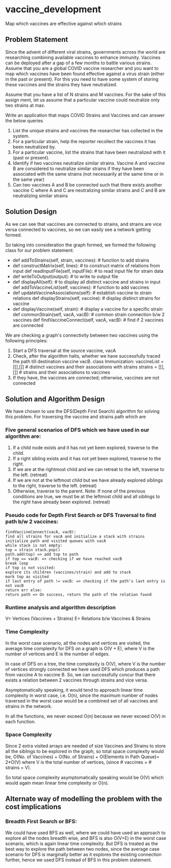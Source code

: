 # vaccine_development
Map which vaccines are effective against which strains

## Problem Statement
Since the advent of different viral strains, governments across the world are researching combining available vaccines to enhance immunity. Vaccines can be deployed after a gap of a few months to battle various strains. Assume that you are a global COVID vaccine researcher and you want to map which vaccines have been found effective against a virus strain (either in the past or present). For this you need to have some system of storing these vaccines and the strains they have neutralized.

Assume that you have a list of N strains and M vaccines. For the sake of this assign ment, let us assume that a particular vaccine could neutralize only two strains at max.

Write an application that maps COVID Strains and Vaccines and can answer the below queries

1. List the unique strains and vaccines the researcher has collected in the system.
2. For a particular strain, help the reporter recollect the vaccines it has been
neutralized by.
3. For a particular vaccine, list the strains that have been neutralized with it (past or
present).
4. Identify if two vaccines neutralize similar strains. Vaccine A and vaccine B are
considered to neutralize similar strains if they have been associated with the same
strains (not necessarily at the same time or in the same year)
5. Can two vaccines A and B be connected such that there exists another vaccine C
where A and C are neutralizing similar strains and C and B are neutralizing similar strains

## Solution Design

As we can see that vaccines are connected to strains, and strains are vice versa connected to vaccines, so we can easily see a network getting formed.

So taking into consideration the graph formed, we formed the following class for our problem statement:

* def addToStrains(self, strain, vaccines): # function to add strains
* def constructMatrix(self, lines): # to construct matrix of relations from input def readInputFile(self, inputFile): # to read input file for strain data
* def writeToOutput(output): # to write to output file
* def displayAll(self): # to display all distinct vaccine and strains in input def addToVaccineList(self, vaccines): # function to add vaccines
* def updateVaccineAssociations(self): # establish vaccine to strain relations def displayStrains(self, vaccine): # display distinct strains for vaccine
* def displayVaccine(self, strain): # display a vaccine for a specific strain def commonStrain(self, vacA, vacB): # common strain connection b/w 2 vaccines def findVaccineConnect(self, vacA, vacB): # find if 2 vaccines are connected

We are checking a graph's connectivity between two vaccines using the following principles:
1. Start a DFS traversal at the source vaccine, vacA
2. Check, after the algorithm halts, whether we have successfully traced the path till
destination vaccine vacB.
  class Immunization:
vaccineList = [[],[]] # distinct vaccines and their associations with strains strains = [[],[]] # strains and their associations to vaccines
3. If they have, the vaccines are connected; otherwise, vaccines are not connected


## Solution and Algorithm Design
We have chosen to use the DFS(Depth First Search) algorithm for solving this problem. For
traversing the vaccine and strains path which are

### Five general scenarios of DFS which we have used in our algorithm are:

1. If a child node exists and it has not yet been explored, traverse to the child.
2. If a right sibling exists and it has not yet been explored, traverse to the right.
3. If we are at the rightmost child and we can retreat to the left, traverse to the left. (retreat)
4. If we are not at the leftmost child but we have already explored siblings to the right, traverse
to the left. (retreat)
5. Otherwise, traverse to the parent. Note: If none of the previous conditions are true, we must
be at the leftmost child and all siblings to the right have already been explored. (retreat)


### Pseudo code for Depth First Search or DFS Traversal to find path b/w 2 vaccines:

```
findVaccineConnect(vacA, vacB):
find all strains for vacA and initialize a stack with strains initialize path and visited queues with vacA
while stack is not empty:
top = strain stack.pop()
path.add(top) => add top to path
if top == vacB: => checking if we have reached vacB
break loop
if top is not visited:
explore its children (vaccines/strain) and add to stack
mark top as visited
if last entry of path != vacB: => checking if the path’s last entry is not vacB
return err else:
return path => On success, return the path of the relation found

```

### Runtime analysis and algorithm description
V= Vertices (Vaccines + Strains)
E= Relations b/w Vaccines & Strains


### Time Complexity

In the worst case scenario, all the nodes and vertices are visited, the average time complexity for DFS on a graph is O(V + E), where V is the number of vertices and E is the number of edges.

In case of DFS on a tree, the time complexity is O(V), where V is the number of vertices strongly connected we have used DFS which produces a path from vaccine A to vaccine B. So, we can successfully concur that there exists a relation between 2 vaccines through strains and vice versa.

Asymptomatically speaking, it would tend to approach linear time complexity in worst case, i.e. O(n), since the maximum number of nodes traversed in the worst case would be a combined set of all vaccines and strains in the network.

In all the functions, we never exceed O(n) because we never exceed O(V) in each function.

### Space Complexity
Since 2 extra visited arrays are needed of size Vaccines and Strains to store all the siblings to be explored in the graph, so total space complexity would be, O(No. of Vaccines) + O(No. of Strains) + O(Elements in Path Queue)= 2*O(V) where V is the total number of vertices, (since # vaccines + # strains = V).

So total space complexity asymptomatically speaking would be O(V) which would again mean linear time complexity or O(n).

## Alternate way of modelling the problem with the cost implications

### Breadth First Search or BFS:

We could have used BFS as well, where we could have used an approach to explore all the nodes breadth wise, and BFS is also O(V+E) in the worst case scenario, which is again linear time complexity. But DFS is treated as the best way to explore the path between two nodes, since the average case scenario for DFS is marginally better as it explores the existing connection further, hence we used DFS instead of BFS in this problem statement.
